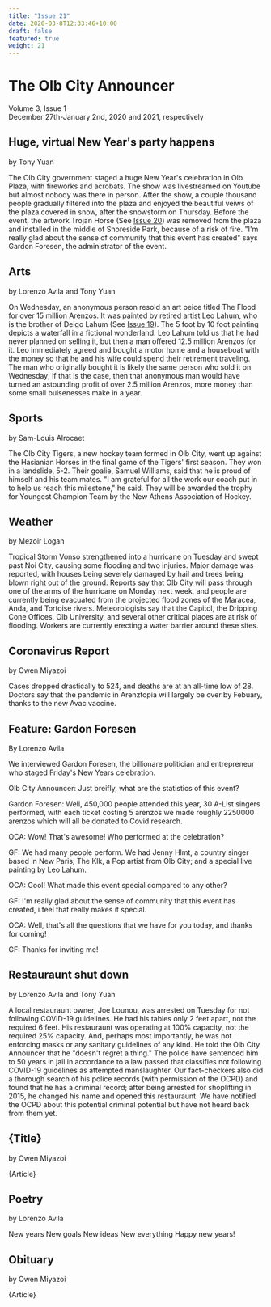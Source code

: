 ```yaml
---
title: "Issue 21"
date: 2020-03-8T12:33:46+10:00
draft: false
featured: true
weight: 21
---
```


# The Olb City Announcer
Volume 3, Issue 1    
December 27th-January 2nd, 2020 and 2021, respectively

## Huge, virtual New Year's party happens
by Tony Yuan

The Olb City government staged a huge New Year's celebration in Olb Plaza, with fireworks and acrobats. The show was livestreamed on Youtube but almost nobody was there in person. After the show, a couple thousand people gradually filtered into the plaza and enjoyed the beautiful veiws of the plaza covered in snow, after the snowstorm on Thursday. Before the event, the artwork Trojan Horse (See [Issue 20](https://www.arenztopia.com/news/issue-20/)) was removed from the plaza and installed in the middle of Shoreside Park, because of a risk of fire. "I'm really glad about the sense of community that this event has created" says Gardon Foresen, the administrator of the event.

## Arts
by Lorenzo Avila and Tony Yuan

On Wednesday, an anonymous person resold an art peice titled The Flood for over 15 million Arenzos. It was painted by retired artist Leo Lahum, who is the brother of Deigo Lahum (See [Issue 19](https://www.arenztopia.com/news/issue-19/)). The 5 foot by 10 foot painting depicts a waterfall in a fictional wonderland. Leo Lahum told us that he had never planned on selling it, but then a man offered 12.5 million Arenzos for it. Leo immediately agreed and bought a motor home and a houseboat with the money so that he and his wife could spend their retirement traveling. The man who originally bought it is likely the same person who sold it on Wednesday; if that is the case, then that anonymous man would have turned an astounding profit of over 2.5 million Arenzos, more money than some small buisenesses make in a year.

## Sports
by Sam-Louis Alrocaet

The Olb City Tigers, a new hockey team formed in Olb City, went up against the Hasianian Horses in the final game of the Tigers' first season. They won in a landslide, 5-2. Their goalie, Samuel Williams, said that he is proud of himself and his team mates. "I am grateful for all the work our coach put in to help us reach this milestone," he said. They will be awarded the trophy for Youngest Champion Team by the New Athens Association of Hockey.

## Weather
by Mezoir Logan 

Tropical Storm Vonso strengthened into a hurricane on Tuesday and swept past Noi City, causing some flooding and two injuries. Major damage was reported, with houses being severely damaged by hail and trees being blown right out of the ground. Reports say that Olb City will pass through one of the arms of the hurricane on Monday next week, and people are currently being evacuated from the projected flood zones of the Maracea, Anda, and Tortoise rivers. Meteorologists say that the Capitol, the Dripping Cone Offices, Olb University, and several other critical places are at risk of flooding. Workers are currently erecting a water barrier around these sites.

## Coronavirus Report
by Owen Miyazoi

Cases dropped drastically to 524, and deaths are at an all-time low of 28. Doctors say that the pandemic in Arenztopia will largely be over by Febuary, thanks to the new Avac vaccine.

## Feature: Gardon Foresen
By Lorenzo Avila

We interviewed Gardon Foresen, the billionare politician and entrepreneur who staged Friday's New Years celebration.

Olb City Announcer: Just breifly, what are the statistics of this event?

Gardon Foresen: Well, 450,000 people attended this year, 30 A-List singers performed, with each ticket costing 5 arenzos we made roughly 2250000 arenzos which will all be donated to Covid research.


OCA: Wow! That's awesome! Who performed at the celebration?

GF: We had many people perform. We had Jenny Hlmt, a country singer based in New Paris; The Klk, a Pop artist from Olb City; and a special live painting by Leo Lahum.

OCA: Cool! What made this event special compared to any other?

GF: I'm really glad about the sense of community that this event has created, i feel that really makes it special.

OCA: Well, that's all the questions that we have for you today, and thanks for coming!

GF: Thanks for inviting me!

## Restauraunt shut down
by Lorenzo Avila and Tony Yuan

A local restauraunt owner, Joe Lounou, was arrested on Tuesday for not following COVID-19 guidelines. He had his tables only 2 feet apart, not the required 6 feet. His restauraunt was operating at 100% capacity, not the required 25% capacity. And, perhaps most importantly, he was not enforcing masks or any sanitary guidelines of any kind. He told the Olb City Announcer that he "doesn't regret a thing." The police have sentenced him to 50 years in jail in accordance to a law passed that classifies not following COVID-19 guidelines as attempted manslaughter. Our fact-checkers also did a thorough search of his police records (with permission of the OCPD) and found that he has a criminal record; after being arrested for shoplifting in 2015, he changed his name and opened this restauraunt. We have notified the OCPD about this potential criminal potential but have not heard back from them yet.

## {Title}
by Owen Miyazoi

{Article}

## Poetry 
by Lorenzo Avila

New years
New goals
New ideas
New everything
Happy new years!

## Obituary
by Owen Miyazoi

{Article}



